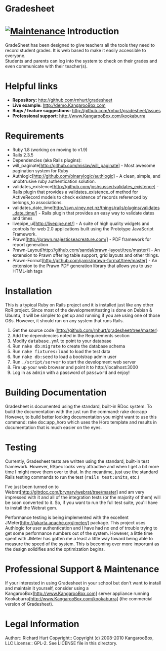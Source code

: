 Gradesheet 
=
[![Maintenance](https://img.shields.io/maintenance/no/2014.svg?maxAge=2592000?style=flat-square)](https://github.com/rnhurt/gradesheet)
Introduction
== 
GradeSheet has been designed to give teachers all the tools they need to record 
student grades.  It is web based to make it easily accessible to everyone.  
Students and parents can log into the system to check on their grades and even 
communicate with their teacher(s).

Helpful links
==
* <b>Repository:</b> http://github.com/rnhurt/gradesheet
* <b>Live example:</b> http://demo.KangarooBox.com
* <b>Bugs / feature suggestions:</b> http://github.com/rnhurt/gradesheet/issues
* <b>Professional support:</b> http://www.KangarooBox.com/kookaburra

Requirements
==
* Ruby 1.8 (working on moving to v1.9)
* Rails 2.3.5
* Dependencies (aka Rails plugins):
* will_paginate[http://github.com/mislav/will_paginate] - Most awesome pagination system for Ruby
* Authlogic[http://github.com/binarylogic/authlogic] - A clean, simple, and unobtrusive ruby authentication solution.
* validates_existence[http://github.com/joshsusser/validates_existence] - Rails plugin that provides a validates_existence_of method for ActiveRecord models to check existence of records referenced by belongs_to associations.
* validates_date_time[http://svn.viney.net.nz/things/rails/plugins/validates_date_time/] - Rails plugin that provides an easy way to validate dates and times
* livepipe_ui[http://livepipe.net/] -  A suite of high quality widgets and controls for web 2.0 applications built using the Prototype JavaScript Framework.
* Prawn[http://prawn.majesticseacreature.com/] - PDF framework for report generation
* Prawn-Layout[http://github.com/sandal/prawn-layout/tree/master/] - An extension to Prawn offering table support, grid layouts and other things.
* Prawn-Format[http://github.com/jamis/prawn-format/tree/master] - An extension to the Prawn PDF generation library that allows you to use HTML-ish tags

Installation
==
This is a typical Ruby on Rails project and it is installed just like any other RoR
project.  Since most of the development/testing is done on Debian & Ubuntu, it 
will be simpler to get up and running if you are using one of those OSs.  However,
it should run on any system that runs Rails.

1. Get the source code (http://github.com/rnhurt/gradesheet/tree/master)
2. Add the dependencies noted in the Requirements section
3. Modify <tt>database.yml</tt> to point to your database
4. Run <tt>rake db:migrate</tt> to create the database schema
5. Run <tt>rake fixtures:load</tt> to load the test data
6. Run <tt>rake db:seed</tt> to load a bootstrap admin user
7. Run <tt>./script/server</tt> to start the development web server
8. Fire up your web browser and point it to http://localhost:3000
9. Log in as <tt>admin</tt> with a password of <tt>password</tt> and enjoy!

Building Documentation
==
Gradesheet is documented using the standard, built-in RDoc system.  To build 
the documentation with the just run the command:
  rake doc:app
However, to build better looking documentation you might want to use this command: 
  rake doc:app_horo
which uses the Horo template and results in documentation that is much easier 
on the eyes.

Testing
==
Currently, Gradesheet tests are written using the standard, built-in test framework.
However, RSpec looks very attractive and when I get a bit more time I might move
them over to that.  In the meantime, just use the standard Rails testing commands
to run the test (<tt>rails test:units</tt>, etc.)

I've just been turned on to Webrat[http://gitrdoc.com/brynary/webrat/tree/master]
and am very impressed with it and all of the integration tests (or the majority of them)
will be soon converted to it.  So, if you want to run the full test suite, you'll
have to install the Webrat gem.

Performance testing is being implemented with the excellent JMeter[http://jakarta.apache.org/jmeter/] package.  This project
uses Authlogic for user authentication and I have had no end of trouble trying to get
some performance numbers out of the system.  However, a little time spent with JMeter
has gotten me a least a little way toward being able to measure the speed of the system.
This is becoming ever more important as the design solidifies and the optimization begins.

Professional Support & Maintenance
==
If your interested in using Gradesheet in your school but don't want to install
and maintain it yourself, consider using a KangarooBox[http://www.KangarooBox.com] 
server appliance running Kookaburra[http://www.KangarooBox.com/kookaburra] 
(the commercial version of Gradesheet).  

Legal Information
==
Author:: Richard Hurt
Copyright:: Copyright (c) 2008-2010 KangarooBox, LLC
License:: GPL-2.  See LICENSE file in this directory.

